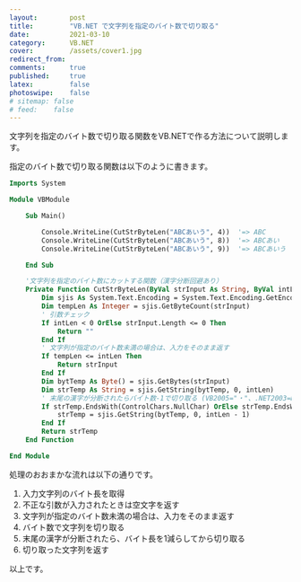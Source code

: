 ```yaml
---
layout:        post
title:         "VB.NET で文字列を指定のバイト数で切り取る"
date:          2021-03-10
category:      VB.NET
cover:         /assets/cover1.jpg
redirect_from:
comments:      true
published:     true
latex:         false
photoswipe:    false
# sitemap: false
# feed:    false
---
```


文字列を指定のバイト数で切り取る関数をVB.NETで作る方法について説明します。

指定のバイト数で切り取る関数は以下のように書きます。

```vb
Imports System

Module VBModule

    Sub Main()

        Console.WriteLine(CutStrByteLen("ABCあいう", 4))  '=> ABC
        Console.WriteLine(CutStrByteLen("ABCあいう", 8))  '=> ABCあい
        Console.WriteLine(CutStrByteLen("ABCあいう", 9))  '=> ABCあいう

    End Sub

    '文字列を指定のバイト数にカットする関数（漢字分断回避あり）
    Private Function CutStrByteLen(ByVal strInput As String, ByVal intLen As Integer) As String
        Dim sjis As System.Text.Encoding = System.Text.Encoding.GetEncoding("Shift_JIS")
        Dim tempLen As Integer = sjis.GetByteCount(strInput)
        ' 引数チェック
        If intLen < 0 OrElse strInput.Length <= 0 Then 
            Return ""
        End If
        ' 文字列が指定のバイト数未満の場合は、入力をそのまま返す
        If tempLen <= intLen Then
            Return strInput
        End If
        Dim bytTemp As Byte() = sjis.GetBytes(strInput)
        Dim strTemp As String = sjis.GetString(bytTemp, 0, intLen)
        ' 末尾の漢字が分断されたらバイト数-1で切り取る (VB2005="・"、.NET2003=NullChar）
        If strTemp.EndsWith(ControlChars.NullChar) OrElse strTemp.EndsWith("・") Then
            strTemp = sjis.GetString(bytTemp, 0, intLen - 1)
        End If
        Return strTemp
    End Function

End Module
```

処理のおおまかな流れは以下の通りです。

1. 入力文字列のバイト長を取得
2. 不正な引数が入力されたときは空文字を返す
3. 文字列が指定のバイト数未満の場合は、入力をそのまま返す
4. バイト数で文字列を切り取る
5. 末尾の漢字が分断されたら、バイト長を1減らしてから切り取る
6. 切り取った文字列を返す

<!--
# MacOSでのコンパイル方法
vbnc test.vb && echo "-----" && mono test.exe
-->

以上です。
